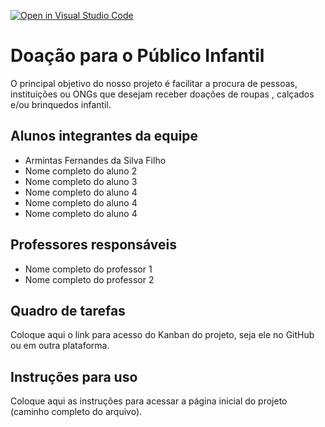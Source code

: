 [![Open in Visual Studio Code](https://classroom.github.com/assets/open-in-vscode-c66648af7eb3fe8bc4f294546bfd86ef473780cde1dea487d3c4ff354943c9ae.svg)](https://classroom.github.com/online_ide?assignment_repo_id=10491409&assignment_repo_type=AssignmentRepo)
# Doação para o Público Infantil
O principal objetivo do nosso projeto é facilitar a procura de pessoas, instituições ou ONGs que desejam receber doações de roupas , calçados e/ou brinquedos infantil.

## Alunos integrantes da equipe

* Armintas Fernandes da Silva Filho
* Nome completo do aluno 2
* Nome completo do aluno 3
* Nome completo do aluno 4
* Nome completo do aluno 4
* Nome completo do aluno 4

## Professores responsáveis

* Nome completo do professor 1
* Nome completo do professor 2

## Quadro de tarefas
Coloque aqui o link para acesso do Kanban do projeto, seja ele no GitHub ou em outra plataforma.

## Instruções para uso
Coloque aqui as instruções para acessar a página inicial do projeto (caminho completo do arquivo).
